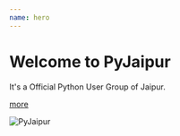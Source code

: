 ```yaml
---
name: hero
---
```


# Welcome to PyJaipur

It's a Official Python User Group of Jaipur.

[more](./about)

![PyJaipur]()
